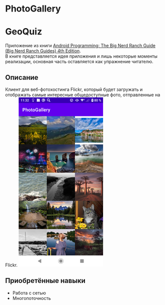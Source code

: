 # PhotoGallery
# GeoQuiz
Приложение из книги [Android Programming: The Big Nerd Ranch Guide (Big Nerd Ranch Guides) 4th Edition](https://www.amazon.com/Android-Programming-Ranch-Guide-Guides/dp/0135245125/ref=dp_ob_title_bk).    
В книге представляется идея приложения и лишь некоторые моменты реализации, основная часть оставляется как упражнение читателю.
## Описание
Клиент для веб-фотохостинга Flickr, который будет загружать и отображать самые интересные общедоступные фото, отправленные на Flickr.
<img src="https://github.com/BelDim04/bignerdranchPhotoGallery/blob/master/Screenshot_20210718-113300.png" alt="Иллюстрация" width="270"/>
## Приобретённые навыки
- Работа с сетью
- Многопоточность
